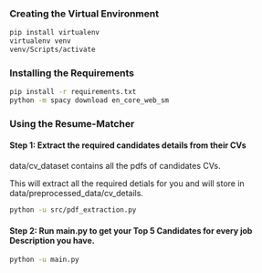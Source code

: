 ### Creating the Virtual Environment

```bash
pip install virtualenv
virtualenv venv
venv/Scripts/activate
```

### Installing the Requirements

```bash
pip install -r requirements.txt
python -m spacy download en_core_web_sm
```

### Using the Resume-Matcher

#### Step 1: Extract the required candidates details from their CVs

data/cv_dataset contains all the pdfs of candidates CVs.

This will extract all the required detials for you and will store in data/preprocessed_data/cv_details.

```bash
python -u src/pdf_extraction.py
```

#### Step 2: Run main.py to get your Top 5 Candidates for every job Description you have.

```bash
python -u main.py
```
